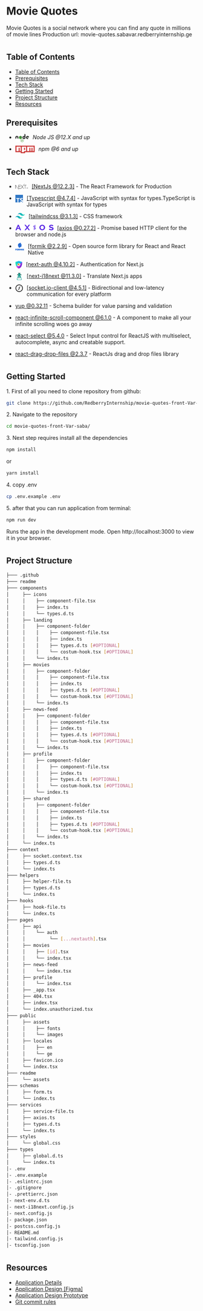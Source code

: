 <h1>Movie Quotes</h1>

Movie Quotes is a social network where you can find any quote in millions of movie lines
Production url: movie-quotes.sabavar.redberryinternship.ge

#

## Table of Contents

- [Table of Contents](#table-of-contents)
- [Prerequisites](#prerequisites)
- [Tech Stack](#tech-stack)
- [Getting Started](#getting-started)
- [Project Structure](#project-structure)
- [Resources](#resources)

## Prerequisites

- <img style="padding-right:10px;" align="left"  src="readme/assets/NodeJs.png"   height="22"/> <p>_Node JS @12.X and up_</p>
- <img style="padding-right:10px;" align="left"  src="readme/assets/Npm.png"   height="20"/> <p>_npm @6 and up_</p>

#

## Tech Stack

- <img style="padding-right:10px;" align="left"  src="readme/assets/NextJs.png"   height="20"/> <p><a href="https://nextjs.org/" target="_blank">[NextJs @12.2.3]</a> - The React Framework for Production<p/>

- <img style="padding-right:10px;" align="left"  src="readme/assets/Typescript.png"   height="20"/> <p><a href="https://www.typescriptlang.org/" target="_blank">[Typescript @4.7.4]</a> - JavaScript with syntax for types.TypeScript is JavaScript with syntax for types<p/>

- <img style="padding-right:10px;" align="left"  src="readme/assets/TailwindLogo.png"   height="15"/> <p><a href="https://tailwindcss.com/" target="_blank">[tailwindcss @3.1.3]</a> - CSS framework<p/>

- <img style="padding-right:10px;" align="left"  src="readme/assets/Axios.png"   height="15"/> <p><a href="https://axios-http.com/" target="_blank">[axios @0.27.2]</a> - Promise based HTTP client for the browser and node.js<p/>

- <img style="padding-right:10px;" align="left"  src="readme/assets/Formik.png"   height="20"/> <p><a href="https://formik.org/" target="_blank">[formik @2.2.9]</a> - Open source form library for React and React Native<p/>

- <img style="padding-right:10px;" align="left"  src="readme/assets/Next-Auth.png"   height="20"/> <p><a href="https://next-auth.js.org/" target="_blank">[next-auth @4.10.2]</a> - Authentication for Next.js<p/>

- <img style="padding-right:10px;" align="left"  src="readme/assets/i18next.png"   height="20"/> <p><a href="https://www.npmjs.com/package/next-i18next" target="_blank">[next-i18next @11.3.0]</a> - Translate Next.js apps<p/>

- <img style="padding-right:10px;" align="left"  src="readme/assets/Socket-Io-Client.png"   height="20"/> <p><a href="https://socket.io/" target="_blank">[socket.io-client @4.5.1]</a> - Bidirectional and low-latency communication for every platform<p/>

- <p><a href="https://www.npmjs.com/package/yup" target="_blank">yup @0.32.11</a> - Schema builder for value parsing and validation<p/>

- <p><a href="https://www.npmjs.com/package/react-infinite-scroll-component" target="_blank">react-infinite-scroll-component @6.1.0</a> - A component to make all your infinite scrolling woes go away<p/>

- <p><a href="https://react-select.com/home" target="_blank">react-select @5.4.0</a> - Select Input control for ReactJS with multiselect, autocomplete, async and creatable support.<p/>

- <p><a href="https://www.npmjs.com/package/react-drag-drop-files" target="_blank">react-drag-drop-files @2.3.7</a> - ReactJs drag and drop files library<p/>

#

## Getting Started

1\. First of all you need to clone repository from github:

```sh
git clone https://github.com/RedberryInternship/movie-quotes-front-Var-saba.git
```

2\. Navigate to the repository

```sh
cd movie-quotes-front-Var-saba/
```

3\. Next step requires install all the dependencies

```sh
npm install
```

or

```sh
yarn install
```

4\. copy .env

```sh
cp .env.example .env
```

5\. after that you can run application from terminal:

```sh
npm run dev
```

Runs the app in the development mode. Open http://localhost:3000 to view it in your browser.

#

## Project Structure

```bash
├─── .github
├─── readme
├─── components
│     ├── icons
│     │    ├── component-file.tsx
│     │    ├── index.ts
│     │    └── types.d.ts
│     ├── landing
│     │    ├── component-folder
│     │    │    ├── component-file.tsx
│     │    │    ├── index.ts
│     │    │    ├── types.d.ts [#OPTIONAL]
│     │    │    └── costum-hook.tsx [#OPTIONAL]
│     │    └── index.ts
│     ├── movies
│     │    ├── component-folder
│     │    │    ├── component-file.tsx
│     │    │    ├── index.ts
│     │    │    ├── types.d.ts [#OPTIONAL]
│     │    │    └── costum-hook.tsx [#OPTIONAL]
│     │    └── index.ts
│     ├── news-feed
│     │    ├── component-folder
│     │    │    ├── component-file.tsx
│     │    │    ├── index.ts
│     │    │    ├── types.d.ts [#OPTIONAL]
│     │    │    └── costum-hook.tsx [#OPTIONAL]
│     │    └── index.ts
│     ├── profile
│     │    ├── component-folder
│     │    │    ├── component-file.tsx
│     │    │    ├── index.ts
│     │    │    ├── types.d.ts [#OPTIONAL]
│     │    │    └── costum-hook.tsx [#OPTIONAL]
│     │    └── index.ts
│     ├── shared
│     │    ├── component-folder
│     │    │    ├── component-file.tsx
│     │    │    ├── index.ts
│     │    │    ├── types.d.ts [#OPTIONAL]
│     │    │    └── costum-hook.tsx [#OPTIONAL]
│     │    └── index.ts
│     └── index.ts
├─── context 
│     ├── socket.context.tsx
│     ├── types.d.ts
│     └── index.ts
├─── helpers 
│     ├── helper-file.ts
│     ├── types.d.ts
│     └── index.ts
├─── hooks
│     ├── hook-file.ts
│     └── index.ts
├─── pages
│     ├── api
│     │    └── auth
│     │         └── [...nextauth].tsx
│     ├── movies
│     │    ├── [id].tsx
│     │    └── index.tsx
│     ├── news-feed
│     │    └── index.tsx
│     ├── profile
│     │    └── index.tsx
│     ├── _app.tsx
│     ├── 404.tsx
│     ├── index.tsx
│     └── index.unauthorized.tsx
├─── public 
│     ├── assets
│     │    ├── fonts
│     │    └── images
│     ├── locales
│     │    ├── en
│     │    └── ge
│     ├── favicon.ico
│     └── index.tsx
├─── readme 
│     └── assets
├─── schemas 
│     ├── form.ts
│     └── index.ts
├─── services 
│     ├── service-file.ts
│     ├── axios.ts
│     ├── types.d.ts
│     └── index.ts
├─── styles 
│     └── global.css
├─── types 
│     ├── global.d.ts
│     └── index.ts
│- .env
│- .env.example
│- .eslintrc.json
│- .gitignore
│- .prettierrc.json
│- next-env.d.ts
│- next-i18next.config.js
│- next.config.js
│- package.json
│- postcss.config.js
│- README.md
│- tailwind.config.js
│- tsconfig.json


```

#

## Resources

- [Application Details](https://redberry.gitbook.io/assignment-iv-movie-quotes-1/)
- [Application Design [Figma]](https://www.figma.com/file/5uMXCg3itJwpzh9cVIK3hA/Movie-Quotes-Bootcamp-assignment?node-id=0%3A1)
- [Application Design Prototype](https://www.figma.com/proto/5uMXCg3itJwpzh9cVIK3hA/Movie-Quotes-Bootcamp-assignment?node-id=0%3A1&scaling=scale-down&page-id=0%3A1&starting-point-node-id=337%3A29589&show-proto-sidebar=1)
- [Git commit rules](https://redberry.gitbook.io/resources/git-is-semantikuri-komitebi)
